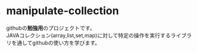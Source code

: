 # manipulate-collection
githubの**勉強用**のプロジェクトです。  
JAVAコレクション(array,list,set,map)に対して特定の操作を実行するライブラリを通してgithubの使い方を学びます。

